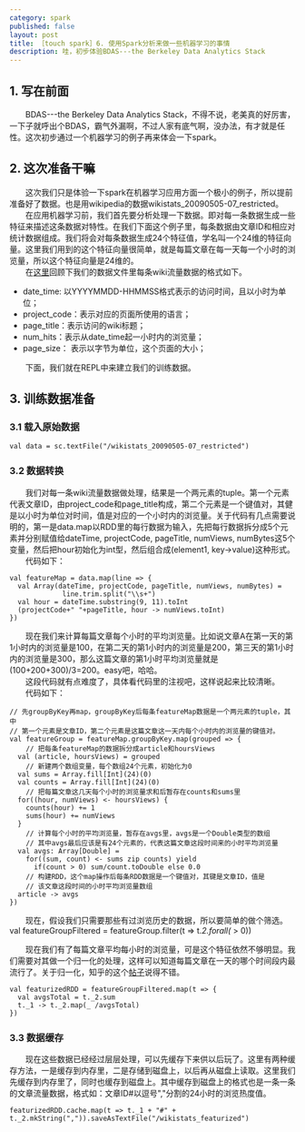 ```yaml
---
category: spark
published: false
layout: post
title: ［touch spark］6. 使用Spark分析来做一些机器学习的事情
description: 哇，初步体验BDAS---the Berkeley Data Analytics Stack
---  
```



##   
## 1. 写在前面  
　　BDAS---the Berkeley Data Analytics Stack，不得不说，老美真的好厉害，一下子就呼出个BDAS，霸气外漏啊，不过人家有底气啊，没办法，有才就是任性。这次初步通过一个机器学习的例子再来体会一下spark。

## 2. 这次准备干嘛  
　　这次我们只是体验一下spark在机器学习应用方面一个极小的例子，所以提前准备好了数据。也是用wikipedia的数据wikistats_20090505-07_restricted。  
　　在应用机器学习前，我们首先要分析处理一下数据。即对每一条数据生成一些特征来描述这条数据对特性。在我们下面这个例子里，每条数据由文章ID和相应对统计数据组成。我们将会对每条数据生成24个特征值，学名叫一个24维的特征向量。这里我们用到的这个特征向量很简单，就是每篇文章在每一天每一个小时的浏览量，所以这个特征向量是24维的。  
　　在[这里](../using-amazon-aws-1)回顾下我们的数据文件里每条wiki流量数据的格式如下。 

- date_time: 以YYYYMMDD-HHMMSS格式表示的访问时间，且以小时为单位；  
- project_code：表示对应的页面所使用的语言；  
- page_title：表示访问的wiki标题；  
- num_hits：表示从date_time起一小时内的浏览量；  
- page_size： 表示以字节为单位，这个页面的大小；  

　　下面，我们就在REPL中来建立我们的训练数据。

## 3. 训练数据准备   

### 3.1 载入原始数据   

    val data = sc.textFile("/wikistats_20090505-07_restricted")

### 3.2 数据转换  
　　我们对每一条wiki流量数据做处理，结果是一个两元素的tuple。第一个元素代表文章ID，由project_code和page_title构成，第二个元素是一个键值对，其健是以小时为单位对时间，值是对应的一个小时内的浏览量。关于代码有几点需要说明的，第一是data.map以RDD里的每行数据为输入，先把每行数据拆分成5个元素并分别赋值给dateTime, projectCode, pageTitle, numViews, numBytes这5个变量，然后把hour初始化为int型，然后组合成(element1, key->value)这种形式。  
　　代码如下：  

    val featureMap = data.map(line => {
      val Array(dateTime, projectCode, pageTitle, numViews, numBytes) = 
                 line.trim.split("\\s+")
      val hour = dateTime.substring(9, 11).toInt
      (projectCode+" "+pageTitle, hour -> numViews.toInt)
    })

　　现在我们来计算每篇文章每个小时的平均浏览量。比如说文章A在第一天的第1小时内的浏览量是100，在第二天的第1小时内的浏览量是200，第三天的第1小时内的浏览量是300，那么这篇文章的第1小时平均浏览量就是(100+200+300)/3=200。easy吧，哈哈。  
　　这段代码就有点难度了，具体看代码里的注视吧，这样说起来比较清晰。  
　　代码如下：  

    // 先groupByKey再map，groupByKey后每条featureMap数据是一个两元素的tuple，其中
    // 第一个元素是文章ID，第二个元素是这篇文章这一天内每个小时内的浏览量的键值对。
    val featureGroup = featureMap.groupByKey.map(grouped => {
        // 把每条featureMap的数据拆分成article和hoursViews
      val (article, hoursViews) = grouped
        // 新建两个数组变量，每个数组24个元素，初始化为0
      val sums = Array.fill[Int](24)(0)
      val counts = Array.fill[Int](24)(0)
        // 把每篇文章这几天每个小时的浏览量求和后暂存在counts和sums里
      for((hour, numViews) <- hoursViews) {
        counts(hour) += 1
        sums(hour) += numViews
      }
        // 计算每个小时的平均浏览量，暂存在avgs里，avgs是一个Double类型的数组
        // 其中avgs最后应该是有24个元素的，代表这篇文章这段时间来的小时平均浏览量
      val avgs: Array[Double] =
        for((sum, count) <- sums zip counts) yield
          if(count > 0) sum/count.toDouble else 0.0
        // 构建RDD，这个map操作后每条RDD数据是一个键值对，其键是文章ID，值是
        // 该文章这段时间的小时平均浏览量数组
      article -> avgs
    })

　　现在，假设我们只需要那些有过浏览历史的数据，所以要简单的做个筛选。  
    val featureGroupFiltered = featureGroup.filter(t => t._2.forall(_ > 0))

　　现在我们有了每篇文章平均每小时的浏览量，可是这个特征依然不够明显。我们需要对其做一个归一化的处理，这样可以知道每篇文章在一天的哪个时间段内最流行了。关于归一化，知乎的这个[帖子](http://www.zhihu.com/question/20455227)说得不错。  

    val featurizedRDD = featureGroupFiltered.map(t => {
      val avgsTotal = t._2.sum
      t._1 -> t._2.map(_ /avgsTotal)
    })

### 3.3 数据缓存  
　　现在这些数据已经经过层层处理，可以先缓存下来供以后玩了。这里有两种缓存方法，一是缓存到内存里，二是存储到磁盘上，以后再从磁盘上读取。这里我们先缓存到内存里了，同时也缓存到磁盘上。其中缓存到磁盘上的格式也是一条一条的文章流量数据，格式如：文章ID#以逗号","分割的24小时的浏览热度值。

    featurizedRDD.cache.map(t => t._1 + "#" + t._2.mkString(",")).saveAsTextFile("/wikistats_featurized")
　　















